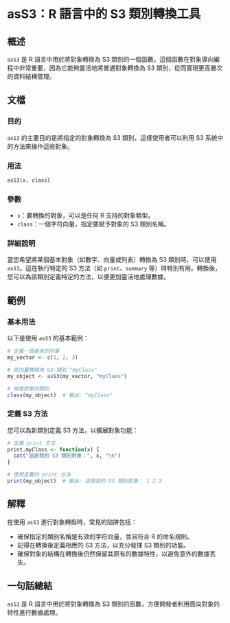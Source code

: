 <!--
Meta Description: # asS3：R 語言中的 S3 類別轉換工具 ## 概述 `asS3` 是 R 語言中用於將對象轉換為 S3 類別的一個函數。這個函數在對象導向編程中非常重要，因為它能夠靈活地將普通對象轉換為 S3 類別，從而實現更高層次的資料結構管理。 ## 文檔 ### 目的 `asS3` 的主要目的是將指定...
Meta Keywords: ass3, print, myclass, class, my_object
-->

# asS3：R 語言中的 S3 類別轉換工具

## 概述
`asS3` 是 R 語言中用於將對象轉換為 S3 類別的一個函數。這個函數在對象導向編程中非常重要，因為它能夠靈活地將普通對象轉換為 S3 類別，從而實現更高層次的資料結構管理。

## 文檔
### 目的
`asS3` 的主要目的是將指定的對象轉換為 S3 類別，這樣使用者可以利用 S3 系統中的方法來操作這些對象。

### 用法
```R
asS3(x, class)
```

### 參數
- `x`：要轉換的對象，可以是任何 R 支持的對象類型。
- `class`：一個字符向量，指定要賦予對象的 S3 類別名稱。

### 詳細說明
當您希望將某個基本對象（如數字、向量或列表）轉換為 S3 類別時，可以使用 `asS3`。這在執行特定的 S3 方法（如 `print`、`summary` 等）時特別有用。轉換後，您可以為該類別定義特定的方法，以便更加靈活地處理數據。

## 範例
### 基本用法
以下是使用 `asS3` 的基本範例：

```R
# 定義一個基本的向量
my_vector <- c(1, 2, 3)

# 將向量轉換為 S3 類別 "myClass"
my_object <- asS3(my_vector, "myClass")

# 檢查對象的類別
class(my_object)  # 輸出: "myClass"
```

### 定義 S3 方法
您可以為新類別定義 S3 方法，以擴展對象功能：

```R
# 定義 print 方法
print.myClass <- function(x) {
  cat("這是我的 S3 類別對象：", x, "\n")
}

# 使用定義的 print 方法
print(my_object)  # 輸出: 這是我的 S3 類別對象： 1 2 3
```

## 解釋
在使用 `asS3` 進行對象轉換時，常見的陷阱包括：
- 確保指定的類別名稱是有效的字符向量，並且符合 R 的命名規則。
- 記得在轉換後定義相應的 S3 方法，以充分發揮 S3 類別的功能。
- 確保對象的結構在轉換後仍然保留其原有的數據特性，以避免意外的數據丟失。

## 一句話總結
`asS3` 是 R 語言中用於將對象轉換為 S3 類別的函數，方便開發者利用面向對象的特性進行數據處理。
